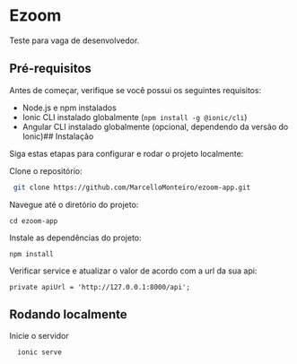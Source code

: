 # Ezoom

Teste para vaga de desenvolvedor.

## Pré-requisitos

Antes de começar, verifique se você possui os seguintes requisitos:

- Node.js e npm instalados
- Ionic CLI instalado globalmente (`npm install -g @ionic/cli`)
- Angular CLI instalado globalmente (opcional, dependendo da versão do Ionic)## Instalação

Siga estas etapas para configurar e rodar o projeto localmente:

Clone o repositório:

   ```bash
    git clone https://github.com/MarcelloMonteiro/ezoom-app.git
   ```

Navegue até o diretório do projeto:

    cd ezoom-app
    

Instale as dependências do projeto:

    npm install

Verificar service e atualizar o valor de acordo com a url da sua api:

    private apiUrl = 'http://127.0.0.1:8000/api';

## Rodando localmente

Inicie o servidor

```bash
  ionic serve
```

